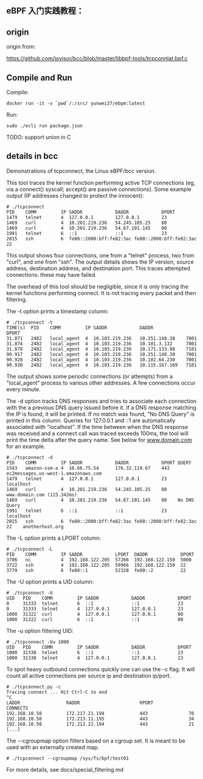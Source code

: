## eBPF 入门实践教程：

## origin

origin from:

https://github.com/iovisor/bcc/blob/master/libbpf-tools/tcpconnlat.bpf.c

## Compile and Run

Compile:

```shell
docker run -it -v `pwd`/:/src/ yunwei37/ebpm:latest
```

Run:

```shell
sudo ./ecli run package.json
```

TODO: support union in C

## details in bcc

Demonstrations of tcpconnect, the Linux eBPF/bcc version.


This tool traces the kernel function performing active TCP connections
(eg, via a connect() syscall; accept() are passive connections). Some example
output (IP addresses changed to protect the innocent):
```console
# ./tcpconnect
PID    COMM         IP SADDR            DADDR            DPORT
1479   telnet       4  127.0.0.1        127.0.0.1        23
1469   curl         4  10.201.219.236   54.245.105.25    80
1469   curl         4  10.201.219.236   54.67.101.145    80
1991   telnet       6  ::1              ::1              23
2015   ssh          6  fe80::2000:bff:fe82:3ac fe80::2000:bff:fe82:3ac 22
```
This output shows four connections, one from a "telnet" process, two from
"curl", and one from "ssh". The output details shows the IP version, source
address, destination address, and destination port. This traces attempted
connections: these may have failed.

The overhead of this tool should be negligible, since it is only tracing the
kernel functions performing connect. It is not tracing every packet and then
filtering.


The -t option prints a timestamp column:
```console
# ./tcpconnect -t
TIME(s)  PID    COMM         IP SADDR            DADDR            DPORT
31.871   2482   local_agent  4  10.103.219.236   10.251.148.38    7001
31.874   2482   local_agent  4  10.103.219.236   10.101.3.132     7001
31.878   2482   local_agent  4  10.103.219.236   10.171.133.98    7101
90.917   2482   local_agent  4  10.103.219.236   10.251.148.38    7001
90.928   2482   local_agent  4  10.103.219.236   10.102.64.230    7001
90.938   2482   local_agent  4  10.103.219.236   10.115.167.169   7101
```
The output shows some periodic connections (or attempts) from a "local_agent"
process to various other addresses. A few connections occur every minute.

The -d option tracks DNS responses and tries to associate each connection with
the a previous DNS query issued before it.  If a DNS response matching the IP
is found, it will be printed. If no match was found, "No DNS Query" is printed
in this column. Queries for 127.0.0.1 and ::1 are automatically associated with
"localhost". If the time between when the DNS response was received and a
connect call was traced exceeds 100ms, the tool will print the time delta
after the query name.  See below for www.domain.com for an example.
```console
# ./tcpconnect -d
PID    COMM         IP SADDR            DADDR            DPORT QUERY
1543   amazon-ssm-a 4  10.66.75.54      176.32.119.67    443   ec2messages.us-west-1.amazonaws.com
1479   telnet       4  127.0.0.1        127.0.0.1        23    localhost
1469   curl         4  10.201.219.236   54.245.105.25    80    www.domain.com (123.342ms)
1469   curl         4  10.201.219.236   54.67.101.145    80    No DNS Query
1991   telnet       6  ::1              ::1              23    localhost
2015   ssh          6  fe80::2000:bff:fe82:3ac fe80::2000:bff:fe82:3ac 22    anotherhost.org
```

The -L option prints a LPORT column:
```console
# ./tcpconnect -L
PID    COMM         IP SADDR            LPORT  DADDR            DPORT
3706   nc           4  192.168.122.205  57266  192.168.122.150  5000
3722   ssh          4  192.168.122.205  50966  192.168.122.150  22
3779   ssh          6  fe80::1          52328  fe80::2          22
```

The -U option prints a UID column:
```console
# ./tcpconnect -U
UID   PID    COMM         IP SADDR            DADDR            DPORT
0     31333  telnet       6  ::1              ::1              23
0     31333  telnet       4  127.0.0.1        127.0.0.1        23
1000  31322  curl         4  127.0.0.1        127.0.0.1        80
1000  31322  curl         6  ::1              ::1              80
```

The -u option filtering UID:
```console
# ./tcpconnect -Uu 1000
UID   PID    COMM         IP SADDR            DADDR            DPORT
1000  31338  telnet       6  ::1              ::1              23
1000  31338  telnet       4  127.0.0.1        127.0.0.1        23
```
To spot heavy outbound connections quickly one can use the -c flag. It will
count all active connections per source ip and destination ip/port.
```console
# ./tcpconnect.py -c
Tracing connect ... Hit Ctrl-C to end
^C
LADDR                 RADDR                      RPORT             CONNECTS
192.168.10.50         172.217.21.194             443               70
192.168.10.50         172.213.11.195             443               34
192.168.10.50         172.212.22.194             443               21
[...]
```

The --cgroupmap option filters based on a cgroup set. It is meant to be used
with an externally created map.
```console
# ./tcpconnect --cgroupmap /sys/fs/bpf/test01
```
For more details, see docs/special_filtering.md

